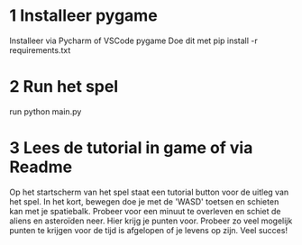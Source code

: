<!-- (Niels) -->


# 1 Installeer pygame

Installeer via Pycharm of VSCode pygame
Doe dit met pip install -r requirements.txt

# 2 Run het spel

run python main.py

# 3 Lees de tutorial in game of via Readme

Op het startscherm van het spel staat een tutorial button voor de uitleg van het spel.
In het kort, bewegen doe je met de 'WASD' toetsen en schieten kan met je spatiebalk.
Probeer voor een minuut te overleven en schiet de aliens en asteroïden neer.
Hier krijg je punten voor.
Probeer zo veel mogelijk punten te krijgen voor de tijd is afgelopen of je levens op zijn.
Veel succes!
